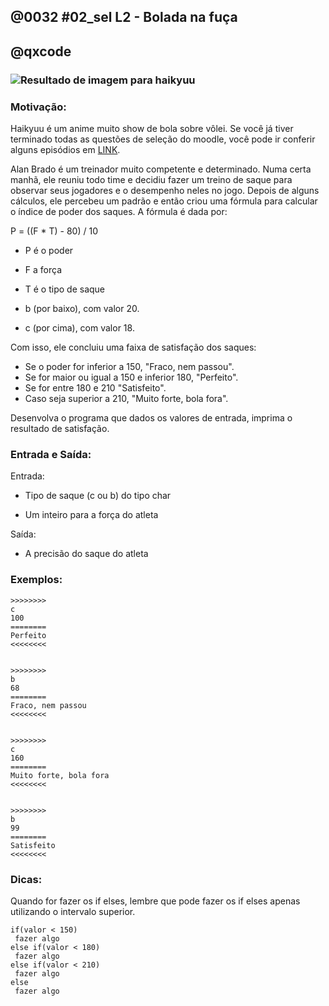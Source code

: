## @0032 #02_sel L2 - Bolada na fuça
## @qxcode


### ![Resultado de imagem para haikyuu](capa.png)

### Motivação:

Haikyuu é um anime muito show de bola sobre vôlei. Se você já tiver terminado todas as questões de seleção do moodle, você pode ir conferir alguns episódios em [LINK](https://www.animesync.tv/v/V3Eo6xG9Wrjv/).



Alan Brado é um treinador muito competente e determinado. Numa certa manhã, ele reuniu todo time e decidiu fazer um treino de saque para observar seus jogadores e o desempenho neles no jogo. Depois de alguns cálculos, ele percebeu um padrão e então criou uma fórmula para calcular o índice de poder dos saques. A fórmula é dada por:

P = ((F \* T) - 80) / 10

* P é o poder
* F a força
* T é o tipo de saque

* b (por baixo), com valor 20.
* c (por cima), com valor 18.

Com isso, ele concluiu uma faixa de satisfação dos saques:

* Se o poder for inferior a 150, "Fraco, nem passou".
* Se for maior ou igual a 150 e inferior 180, "Perfeito".
* Se for entre 180 e 210 "Satisfeito".
* Caso seja superior a 210, "Muito forte, bola fora".

Desenvolva o programa que dados os valores de entrada, imprima o resultado de satisfação.



### Entrada e Saída:

Entrada:

* Tipo de saque (c ou b) do tipo char
 
* Um inteiro para a força do atleta

Saída:

* A precisão do saque do atleta



### Exemplos:

```
>>>>>>>>
c
100
========
Perfeito
<<<<<<<<


>>>>>>>>
b
68
========
Fraco, nem passou
<<<<<<<<


>>>>>>>>
c
160
========
Muito forte, bola fora
<<<<<<<<


>>>>>>>>
b
99
========
Satisfeito
<<<<<<<<
```

<!---

>>>>>>>>
c
90
========
Perfeito
<<<<<<<<


>>>>>>>>
c
87
========
Fraco, nem passou
<<<<<<<<


>>>>>>>>
b
120
========
Muito forte, bola fora
<<<<<<<<


>>>>>>>>
c
127
========
Muito forte, bola fora
<<<<<<<<


>>>>>>>>
c
115
========
Satisfeito
<<<<<<<<


>>>>>>>>
c
50
========
Fraco, nem passou
<<<<<<<<

--->

### Dicas:

Quando for fazer os if elses, lembre que pode fazer os if elses apenas utilizando o intervalo superior.

```
if(valor < 150)
 fazer algo
else if(valor < 180)
 fazer algo
else if(valor < 210)
 fazer algo
else
 fazer algo
 ```